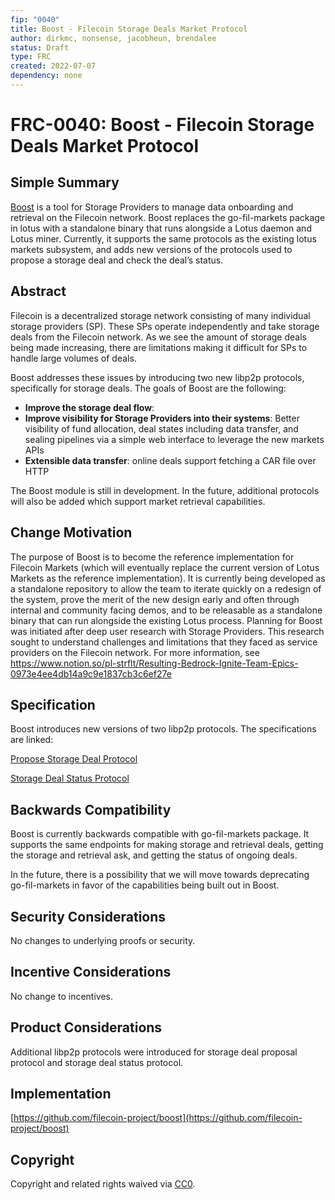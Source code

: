 ```yaml
---
fip: "0040"
title: Boost - Filecoin Storage Deals Market Protocol
author: dirkmc, nonsense, jacobheun, brendalee
status: Draft
type: FRC
created: 2022-07-07
dependency: none
---
```


# FRC-0040: Boost - Filecoin Storage Deals Market Protocol

## Simple Summary

[Boost](https://github.com/filecoin-project/boost) is a tool for Storage Providers to manage data onboarding and retrieval on the Filecoin network. Boost replaces the go-fil-markets package in lotus with a standalone binary that runs alongside a Lotus daemon and Lotus miner. Currently, it supports the same protocols as the existing lotus markets subsystem, and adds new versions of the protocols used to propose a storage deal and check the deal’s status. 

## Abstract

Filecoin is a decentralized storage network consisting of many individual storage providers (SP). These SPs operate independently and take storage deals from the Filecoin network. As we see the amount of storage deals being made increasing, there are limitations making it difficult for SPs to handle large volumes of deals. 

Boost addresses these issues by introducing two new libp2p protocols, specifically for storage deals. The goals of Boost are the following: 

- **Improve the storage deal flow**: 
- **Improve visibility for Storage Providers into their systems**: Better visibility of fund allocation, deal states including data transfer, and sealing pipelines via a simple web interface to leverage the new markets APIs
- **Extensible data transfer**: online deals support fetching a CAR file over HTTP

The Boost module is still in development.  In the future, additional protocols will also be added which support market retrieval capabilities. 

## Change Motivation

The purpose of Boost is to become the reference implementation for Filecoin Markets (which will eventually replace the current version of Lotus Markets as the reference implementation). It is currently being developed as a standalone repository to allow the team to iterate quickly on a redesign of the system, prove the merit of the new design early and often through internal and community facing demos, and to be releasable as a standalone binary that can run alongside the existing Lotus process.
Planning for Boost was initiated after deep user research with Storage Providers.  This research sought to understand challenges and limitations that they faced as service providers on the Filecoin network.  For more information, see <https://www.notion.so/pl-strflt/Resulting-Bedrock-Ignite-Team-Epics-0973e4ee4db14a9c9e1837cb3c6ef27e>
## Specification

Boost introduces new versions of two libp2p protocols. The specifications are linked: 

[Propose Storage Deal Protocol](https://boost.filecoin.io/boost-architecture/libp2p-protocols#propose-storage-deal-protocol)

[Storage Deal Status Protocol](https://boost.filecoin.io/boost-architecture/libp2p-protocols#storage-deal-status-protocol)


## **Backwards Compatibility**

Boost is currently backwards compatible with go-fil-markets package. It supports the same endpoints for making storage and retrieval deals, getting the storage and retrieval ask, and getting the status of ongoing deals.

In the future, there is a possibility that we will move towards deprecating go-fil-markets in favor of the capabilities being built out in Boost. 

## **Security Considerations**

No changes to underlying proofs or security.

## **Incentive Considerations**

No change to incentives.

## **Product Considerations**

Additional libp2p protocols were introduced for storage deal proposal protocol and storage deal status protocol. 

## **Implementation**

[https://github.com/filecoin-project/boost](https://github.com/filecoin-project/boost)

## **Copyright**

Copyright and related rights waived via [CC0](https://creativecommons.org/publicdomain/zero/1.0/).
